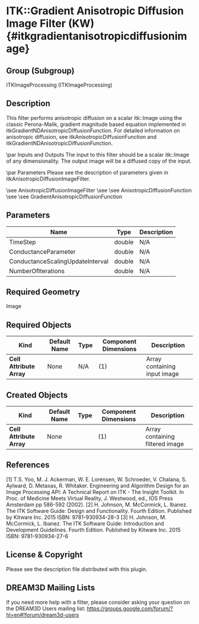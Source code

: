 ITK::Gradient Anisotropic Diffusion Image Filter (KW) {#itkgradientanisotropicdiffusionimage}
====================================

## Group (Subgroup) ##

ITKImageProcessing (ITKImageProcessing)

## Description ##


This filter performs anisotropic diffusion on a scalar itk::Image using the classic Perona-Malik, gradient magnitude based equation implemented in itkGradientNDAnisotropicDiffusionFunction. For detailed information on anisotropic diffusion, see itkAnisotropicDiffusionFunction and itkGradientNDAnisotropicDiffusionFunction.

\par Inputs and Outputs
The input to this filter should be a scalar itk::Image of any dimensionality. The output image will be a diffused copy of the input.

\par Parameters
Please see the description of parameters given in itkAnisotropicDiffusionImageFilter.

\see AnisotropicDiffusionImageFilter 
\see 
\see AnisotropicDiffusionFunction 
\see 
\see GradientAnisotropicDiffusionFunction

## Parameters ##

| Name | Type | Description |
|------|------|-------------|
| TimeStep | double| N/A |
| ConductanceParameter | double| N/A |
| ConductanceScalingUpdateInterval | double| N/A |
| NumberOfIterations | double| N/A |


## Required Geometry ##

Image

## Required Objects ##

| Kind | Default Name | Type | Component Dimensions | Description |
|------|--------------|------|----------------------|-------------|
| **Cell Attribute Array** | None | N/A | (1)  | Array containing input image

## Created Objects ##

| Kind | Default Name | Type | Component Dimensions | Description |
|------|--------------|------|----------------------|-------------|
| **Cell Attribute Array** | None |  | (1)  | Array containing filtered image

## References ##

[1] T.S. Yoo, M. J. Ackerman, W. E. Lorensen, W. Schroeder, V. Chalana, S. Aylward, D. Metaxas, R. Whitaker. Engineering and Algorithm Design for an Image Processing API: A Technical Report on ITK - The Insight Toolkit. In Proc. of Medicine Meets Virtual Reality, J. Westwood, ed., IOS Press Amsterdam pp 586-592 (2002). 
[2] H. Johnson, M. McCormick, L. Ibanez. The ITK Software Guide: Design and Functionality. Fourth Edition. Published by Kitware Inc. 2015 ISBN: 9781-930934-28-3
[3] H. Johnson, M. McCormick, L. Ibanez. The ITK Software Guide: Introduction and Development Guidelines. Fourth Edition. Published by Kitware Inc. 2015 ISBN: 9781-930934-27-6

## License & Copyright ##

Please see the description file distributed with this plugin.

## DREAM3D Mailing Lists ##

If you need more help with a filter, please consider asking your question on the DREAM3D Users mailing list:
https://groups.google.com/forum/?hl=en#!forum/dream3d-users
